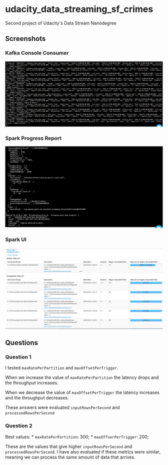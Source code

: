 # udacity_data_streaming_sf_crimes

Second project of Udacity's Data Stream Nanodegree

## Screenshots

### Kafka Console Consumer
![](images/kafka-console-consumer-screenshot.png)

### Spark Progress Report
![](images/spark-progress-report-screenshot.png)

### Spark UI
![](images/spark-ui-streaming-screenshot.png)

## Questions

### Question 1

I tested `maxRatePerPartition` and `maxOffsetPerTrigger`. 

When we increase the value of `maxRatePerPartition` the latency drops and the throughput increases.

When we decrease the value of `maxOffsetPerTrigger` the latency increases and the throughput decreases.

These answers were evaluated `inputRowsPerSecond` and `processedRowsPerSecond`

### Question 2

Best values:
    * `maxRatePerPartition`: 300;
    * `maxOffserPerTrigger`: 200;

These are the values that give higher `inputRowsPerSecond` and `processedRowsPerSecond`. I have also evaluated if these metrics were similar, meaning we can process the same amount of data that arrives.